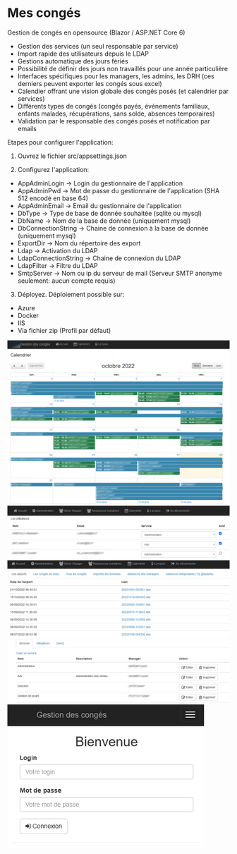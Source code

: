 # Mes congés
Gestion de congés en opensource (Blazor / ASP.NET Core 6)

- Gestion des services (un seul responsable par service)
- Import rapide des utilisateurs depuis le LDAP
- Gestions automatique des jours fériés
- Possibilité de définir des jours non travaillés pour une année particulière
- Interfaces spécifiques pour les managers, les admins, les DRH (ces derniers peuvent exporter les congés sous excel)
- Calendier offrant une vision globale des congés posés (et calendrier par services)
- Différents types de congés (congés payés, événements familiaux, enfants malades, récupérations, sans solde, absences temporaires)
- Validation par le responsable des congés posés et notification par emails

Etapes pour configurer l'application:
1. Ouvrez le fichier src/appsettings.json

2. Configurez l'application:

  - AppAdminLogin	        -> Login du gestionnaire de l'application
  - AppAdminPwd		        -> Mot de passe du gestionnaire de l'application (SHA 512 encodé en base 64)
  - AppAdminEmail		      -> Email du gestionnaire de l'application
  - DbType 			          -> Type de base de donnée souhaitée (sqlite ou mysql)
  - DbName 			          -> Nom de la base de donnée (uniquement mysql)
  - DbConnectionString    -> Chaine de connexion à la base de donnée (uniquement mysql)
  - ExportDir      			  -> Nom du répertoire des export
  - Ldap         				  -> Activation du LDAP
  - LdapConnectionString  -> Chaine de connexion du LDAP
  - LdapFilter 		        -> Filtre du LDAP
  - SmtpServer 		        -> Nom ou ip du serveur de mail (Serveur SMTP anonyme seulement: aucun compte requis)
  
3. Déployez. Déploiement possible sur:
- Azure
- Docker
- IIS
- Via fichier zip (Profil par défaut)

![](https://github.com/DevElkami/MesConges/blob/main/calendrier.png)
![](https://github.com/DevElkami/MesConges/blob/main/ldap.png)
![](https://github.com/DevElkami/MesConges/blob/main/rh.png)
![](https://github.com/DevElkami/MesConges/blob/main/service.png)
![](https://github.com/DevElkami/MesConges/blob/main/screen.png)

